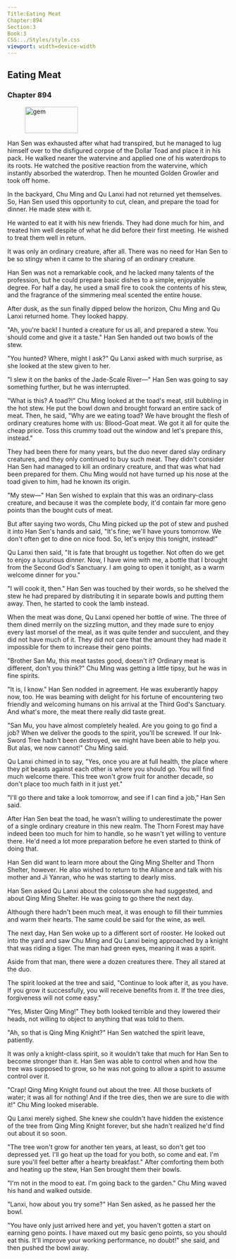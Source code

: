 ```yaml
---
Title:Eating Meat 
Chapter:894 
Section:3 
Book:3 
CSS:../Styles/style.css 
viewport: width=device-width
---
```

  
## Eating Meat
### Chapter 894
  
<figure>
	<img src="../Images/gem.gif" alt="gem" id="gem" width="120" height="60" />
</figure>
  

  
Han Sen was exhausted after what had transpired, but he managed to lug himself over to the disfigured corpse of the Dollar Toad and place it in his pack. He walked nearer the watervine and applied one of his waterdrops to its roots. He watched the positive reaction from the watervine, which instantly absorbed the waterdrop. Then he mounted Golden Growler and took off home.

In the backyard, Chu Ming and Qu Lanxi had not returned yet themselves. So, Han Sen used this opportunity to cut, clean, and prepare the toad for dinner. He made stew with it.

He wanted to eat it with his new friends. They had done much for him, and treated him well despite of what he did before their first meeting. He wished to treat them well in return.

It was only an ordinary creature, after all. There was no need for Han Sen to be so stingy when it came to the sharing of an ordinary creature.

Han Sen was not a remarkable cook, and he lacked many talents of the profession, but he could prepare basic dishes to a simple, enjoyable degree. For half a day, he used a small fire to cook the contents of his stew, and the fragrance of the simmering meal scented the entire house.

After dusk, as the sun finally dipped below the horizon, Chu Ming and Qu Lanxi returned home. They looked happy.

"Ah, you're back! I hunted a creature for us all, and prepared a stew. You should come and give it a taste." Han Sen handed out two bowls of the stew.

"You hunted? Where, might I ask?" Qu Lanxi asked with much surprise, as she looked at the stew given to her.

"I slew it on the banks of the Jade-Scale River—" Han Sen was going to say something further, but he was interrupted.

"What is this? A toad?!" Chu Ming looked at the toad's meat, still bubbling in the hot stew. He put the bowl down and brought forward an entire sack of meat. Then, he said, "Why are we eating toad? We have brought the flesh of ordinary creatures home with us: Blood-Goat meat. We got it all for quite the cheap price. Toss this crummy toad out the window and let's prepare this, instead."

They had been there for many years, but the duo never dared slay ordinary creatures, and they only continued to buy such meat. They didn't consider Han Sen had managed to kill an ordinary creature, and that was what had been prepared for them. Chu Ming would not have turned up his nose at the toad given to him, had he known its origin.

"My stew—" Han Sen wished to explain that this was an ordinary-class creature, and because it was the complete body, it'd contain far more geno points than the bought cuts of meat.

But after saying two words, Chu Ming picked up the pot of stew and pushed it into Han Sen's hands and said, "It's fine; we'll have yours tomorrow. We don't often get to dine on nice food. So, let's enjoy this tonight, instead!"

Qu Lanxi then said, "It is fate that brought us together. Not often do we get to enjoy a luxurious dinner. Now, I have wine with me, a bottle that I brought from the Second God's Sanctuary. I am going to open it tonight, as a warm welcome dinner for you."

"I will cook it, then." Han Sen was touched by their words, so he shelved the stew he had prepared by distributing it in separate bowls and putting them away. Then, he started to cook the lamb instead.

When the meat was done, Qu Lanxi opened her bottle of wine. The three of them dined merrily on the sizzling mutton, and they made sure to enjoy every last morsel of the meal, as it was quite tender and succulent, and they did not have much of it. They did not care that the amount they had made it impossible for them to increase their geno points.

"Brother San Mu, this meat tastes good, doesn't it? Ordinary meat is different, don't you think?" Chu Ming was getting a little tipsy, but he was in fine spirits.

"It is, I know." Han Sen nodded in agreement. He was exuberantly happy now, too. He was beaming with delight for his fortune of encountering two friendly and welcoming humans on his arrival at the Third God's Sanctuary. And what's more, the meat there really did taste great.

"San Mu, you have almost completely healed. Are you going to go find a job? When we deliver the goods to the spirit, you'll be screwed. If our Ink-Sword Tree hadn't been destroyed, we might have been able to help you. But alas, we now cannot!" Chu Ming said.

Qu Lanxi chimed in to say, "Yes, once you are at full health, the place where they pit beasts against each other is where you should go. You will find much welcome there. This tree won't grow fruit for another decade, so don't place too much faith in it just yet."

"I'll go there and take a look tomorrow, and see if I can find a job," Han Sen said.

After Han Sen beat the toad, he wasn't willing to underestimate the power of a single ordinary creature in this new realm. The Thorn Forest may have indeed been too much for him to handle, so he wasn't yet willing to venture there. He'd need a lot more preparation before he even started to think of doing that.

Han Sen did want to learn more about the Qing Ming Shelter and Thorn Shelter, however. He also wished to return to the Alliance and talk with his mother and Ji Yanran, who he was starting to dearly miss.

Han Sen asked Qu Lanxi about the colosseum she had suggested, and about Qing Ming Shelter. He was going to go there the next day.

Although there hadn't been much meat, it was enough to fill their tummies and warm their hearts. The same could be said for the wine, as well.

The next day, Han Sen woke up to a different sort of rooster. He looked out into the yard and saw Chu Ming and Qu Lanxi being approached by a knight that was riding a tiger. The man had green eyes, meaning it was a spirit.

Aside from that man, there were a dozen creatures there. They all stared at the duo.

The spirit looked at the tree and said, "Continue to look after it, as you have. If you grow it successfully, you will receive benefits from it. If the tree dies, forgiveness will not come easy."

"Yes, Mister Qing Ming!" They both looked terrible and they lowered their heads, not willing to object to anything that was told to them.

"Ah, so that is Qing Ming Knight?" Han Sen watched the spirit leave, patiently.

It was only a knight-class spirit, so it wouldn't take that much for Han Sen to become stronger than it. Han Sen was able to control when and how the tree was supposed to grow, so he was not going to allow a spirit to assume control over it.

"Crap! Qing Ming Knight found out about the tree. All those buckets of water; it was all for nothing! And if the tree dies, then we are sure to die with it!" Chu Ming looked miserable.

Qu Lanxi merely sighed. She knew she couldn't have hidden the existence of the tree from Qing Ming Knight forever, but she hadn't realized he'd find out about it so soon.

"The tree won't grow for another ten years, at least, so don't get too depressed yet. I'll go heat up the toad for you both, so come and eat. I'm sure you'll feel better after a hearty breakfast." After comforting them both and heating up the stew, Han Sen brought them their bowls.

"I'm not in the mood to eat. I'm going back to the garden." Chu Ming waved his hand and walked outside.

"Lanxi, how about you try some?" Han Sen asked, as he passed her the bowl.

"You have only just arrived here and yet, you haven't gotten a start on earning geno points. I have maxed out my basic geno points, so you should eat this. It'll improve your working performance, no doubt!" she said, and then pushed the bowl away.